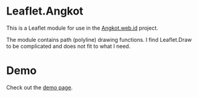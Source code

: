 Leaflet.Angkot
==============

This is a Leaflet module for use in the [Angkot.web.id](http://angkot.web.id/) project.

The module contains path (polyline) drawing functions. I find Leaflet.Draw to
be complicated and does not fit to what I need.

Demo
====

Check out the [demo page](http://fajran.github.io/leaflet-angkot/examples/index.html).


